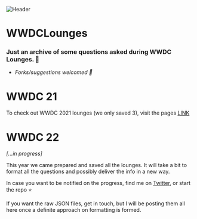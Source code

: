![Header](https://user-images.githubusercontent.com/21968377/173248484-1c2a9d58-f725-4379-9a50-744428b52222.png)

# WWDCLounges

### Just an archive of some questions asked during WWDC Lounges. 🙌
- _Forks/suggestions welcomed 🙌_

# WWDC 21
To check out WWDC 2021 lounges (we only saved 3), visit the pages [LINK](https://roblack.github.io/WWDCLounges)

# WWDC 22
*[...in progress]*

This year we came prepared and saved all the lounges. It will take a bit to format all the questions and possibly deliver the info in a new way.

In case you want to be notified on the progress, find me on [Twitter](https://twitter.com/emin_ui), or start the repo ⭐️

If you want the raw JSON files, get in touch, but I will be posting them all here once a definite approach on formatting is formed.

